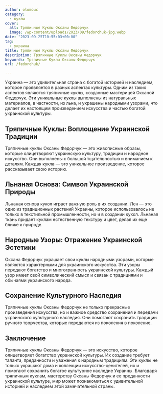 ```yaml
---
author: olomouc
category:
  - куклы
cover:
  alt: Тряпичные Куклы Оксаны Федорчук
  image: /wp-content/uploads/2023/09/fedorchuk-jpg.webp
date: "2023-09-25T10:55:03+00:00"
tag:
  - украина
title: Тряпичные Куклы Оксаны Федорчук
description: Тряпичные Куклы Оксаны Федорчук
keywords: Тряпичные Куклы Оксаны Федорчук
url: /fedorchuk/

---
```

Украина — это удивительная страна с богатой историей и наследием, которое проявляется в разных аспектах культуры. Одним из таких аспектов являются тряпичные куклы, созданные мастерицей Оксаной Федорчук. Эти уникальные куклы выполнены из натуральных материалов, в частности, из льна, и украшены народными узорами, что делает их настоящим произведением искусства и частью богатой украинской культуры.

## Тряпичные Куклы: Воплощение Украинской Традиции

Тряпичные куклы Оксаны Федорчук — это живописные образы, которые олицетворяют украинскую культуру, традиции и народное искусство. Они выполнены с большой тщательностью и вниманием к деталям. Каждая кукла — это уникальное произведение, которое рассказывает свою историю.

## Льнаная Основа: Символ Украинской Природы

Льнаная основа кукол играет важную роль в их создании. Лен — это одно из традиционных растений Украины, которое использовалось не только в текстильной промышленности, но и в создании кукол. Льнаная ткань придает куклам естественную текстуру и цвет, делая их еще ближе к природе.

## Народные Узоры: Отражение Украинской Эстетики

Оксана Федорчук украшает свои куклы народными узорами, которые являются характерными для украинского искусства. Эти узоры передают богатство и многогранность украинской культуры. Каждый узор имеет свой символический смысл и связан с традициями и обычаями украинского народа.

## Сохранение Культурного Наследия

Тряпичные куклы Оксаны Федорчук не только прекрасные произведения искусства, но и важное средство сохранения и передачи украинского культурного наследия. Они помогают сохранить традиции ручного творчества, которые передаются из поколения в поколение.

## Заключение

Тряпичные куклы Оксаны Федорчук — это искусство, которое олицетворяет богатство украинской культуры. Их создание требует таланта, преданности и уважения к народным традициям. Эти куклы не только украшают дома и коллекции искусство-ценителей, но и помогают сохранить богатое культурное наследие Украины. Благодаря тряпичным куклам, мастерству Оксаны Федорчук и ее преданности украинской культуре, мир может познакомиться с удивительной историей и наследием этой замечательной страны.
